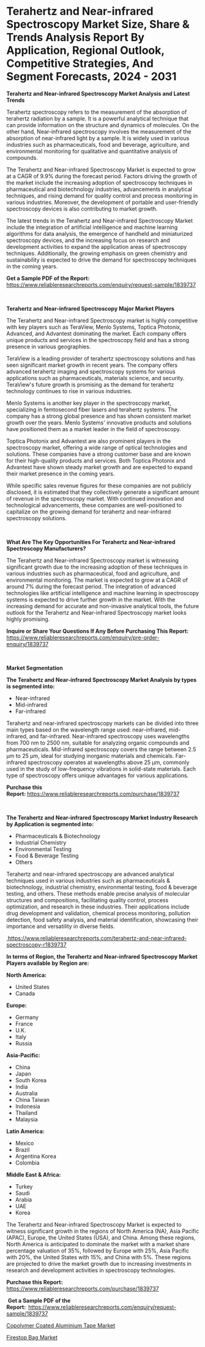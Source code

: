 <p><h1>Terahertz and Near-infrared Spectroscopy Market Size, Share & Trends Analysis Report By Application, Regional Outlook, Competitive Strategies, And Segment Forecasts, 2024 - 2031</h1></p><p><strong>Terahertz and Near-infrared Spectroscopy Market Analysis and Latest Trends</strong></p>
<p><p>Terahertz spectroscopy refers to the measurement of the absorption of terahertz radiation by a sample. It is a powerful analytical technique that can provide information on the structure and dynamics of molecules. On the other hand, Near-infrared spectroscopy involves the measurement of the absorption of near-infrared light by a sample. It is widely used in various industries such as pharmaceuticals, food and beverage, agriculture, and environmental monitoring for qualitative and quantitative analysis of compounds.</p><p>The Terahertz and Near-infrared Spectroscopy Market is expected to grow at a CAGR of 9.9% during the forecast period. Factors driving the growth of the market include the increasing adoption of spectroscopy techniques in pharmaceutical and biotechnology industries, advancements in analytical techniques, and rising demand for quality control and process monitoring in various industries. Moreover, the development of portable and user-friendly spectroscopy devices is also contributing to market growth.</p><p>The latest trends in the Terahertz and Near-infrared Spectroscopy Market include the integration of artificial intelligence and machine learning algorithms for data analysis, the emergence of handheld and miniaturized spectroscopy devices, and the increasing focus on research and development activities to expand the application areas of spectroscopy techniques. Additionally, the growing emphasis on green chemistry and sustainability is expected to drive the demand for spectroscopy techniques in the coming years.</p></p>
<p><strong>Get a Sample PDF of the Report:&nbsp;</strong> <a href="https://www.reliableresearchreports.com/enquiry/request-sample/1839737">https://www.reliableresearchreports.com/enquiry/request-sample/1839737</a></p>
<p>&nbsp;</p>
<p><strong>Terahertz and Near-infrared Spectroscopy Major Market Players</strong></p>
<p><p>The Terahertz and Near-infrared Spectroscopy market is highly competitive with key players such as TeraView, Menlo Systems, Toptica Photonix, Advanced, and Advantest dominating the market. Each company offers unique products and services in the spectroscopy field and has a strong presence in various geographies.</p><p>TeraView is a leading provider of terahertz spectroscopy solutions and has seen significant market growth in recent years. The company offers advanced terahertz imaging and spectroscopy systems for various applications such as pharmaceuticals, materials science, and security. TeraView's future growth is promising as the demand for terahertz technology continues to rise in various industries.</p><p>Menlo Systems is another key player in the spectroscopy market, specializing in femtosecond fiber lasers and terahertz systems. The company has a strong global presence and has shown consistent market growth over the years. Menlo Systems' innovative products and solutions have positioned them as a market leader in the field of spectroscopy.</p><p>Toptica Photonix and Advantest are also prominent players in the spectroscopy market, offering a wide range of optical technologies and solutions. These companies have a strong customer base and are known for their high-quality products and services. Both Toptica Photonix and Advantest have shown steady market growth and are expected to expand their market presence in the coming years.</p><p>While specific sales revenue figures for these companies are not publicly disclosed, it is estimated that they collectively generate a significant amount of revenue in the spectroscopy market. With continued innovation and technological advancements, these companies are well-positioned to capitalize on the growing demand for terahertz and near-infrared spectroscopy solutions.</p></p>
<p>&nbsp;</p>
<p><strong>What Are The Key Opportunities For Terahertz and Near-infrared Spectroscopy Manufacturers?</strong></p>
<p><p>The Terahertz and Near-infrared Spectroscopy market is witnessing significant growth due to the increasing adoption of these techniques in various industries such as pharmaceutical, food and agriculture, and environmental monitoring. The market is expected to grow at a CAGR of around 7% during the forecast period. The integration of advanced technologies like artificial intelligence and machine learning in spectroscopy systems is expected to drive further growth in the market. With the increasing demand for accurate and non-invasive analytical tools, the future outlook for the Terahertz and Near-infrared Spectroscopy market looks highly promising.</p></p>
<p><strong>Inquire or Share Your Questions If Any Before Purchasing This Report:</strong> <a href="https://www.reliableresearchreports.com/enquiry/pre-order-enquiry/1839737">https://www.reliableresearchreports.com/enquiry/pre-order-enquiry/1839737</a></p>
<p>&nbsp;</p>
<p><strong>Market Segmentation</strong></p>
<p><strong>The Terahertz and Near-infrared Spectroscopy Market Analysis by types is segmented into:</strong></p>
<p><ul><li>Near-infrared</li><li>Mid-infrared</li><li>Far-infrared</li></ul></p>
<p><p>Terahertz and near-infrared spectroscopy markets can be divided into three main types based on the wavelength range used: near-infrared, mid-infrared, and far-infrared. Near-infrared spectroscopy uses wavelengths from 700 nm to 2500 nm, suitable for analyzing organic compounds and pharmaceuticals. Mid-infrared spectroscopy covers the range between 2.5 µm to 25 µm, ideal for studying inorganic materials and chemicals. Far-infrared spectroscopy operates at wavelengths above 25 µm, commonly used in the study of low-frequency vibrations in solid-state materials. Each type of spectroscopy offers unique advantages for various applications.</p></p>
<p><strong>Purchase this Report:&nbsp;</strong><a href="https://www.reliableresearchreports.com/purchase/1839737">https://www.reliableresearchreports.com/purchase/1839737</a></p>
<p>&nbsp;</p>
<p><strong>The Terahertz and Near-infrared Spectroscopy Market Industry Research by Application is segmented into:</strong></p>
<p><ul><li>Pharmaceuticals & Biotechnology</li><li>Industrial Chemistry</li><li>Environmental Testing</li><li>Food & Beverage Testing</li><li>Others</li></ul></p>
<p><p>Terahertz and near-infrared spectroscopy are advanced analytical techniques used in various industries such as pharmaceuticals & biotechnology, industrial chemistry, environmental testing, food & beverage testing, and others. These methods enable precise analysis of molecular structures and compositions, facilitating quality control, process optimization, and research in these industries. Their applications include drug development and validation, chemical process monitoring, pollution detection, food safety analysis, and material identification, showcasing their importance and versatility in diverse fields.</p></p>
<p><a href="https://www.reliableresearchreports.com/terahertz-and-near-infrared-spectroscopy-r1839737">&nbsp;https://www.reliableresearchreports.com/terahertz-and-near-infrared-spectroscopy-r1839737</a></p>
<p><strong>In terms of Region, the Terahertz and Near-infrared Spectroscopy Market Players available by Region are:</strong></p>
<p>
    <p> <strong> North America: </strong>
        <ul>
            <li>United States</li>
            <li>Canada</li>
        </ul>
        </p> 
    <p> <strong> Europe: </strong>
        <ul>
            <li>Germany</li>
            <li>France</li>
            <li>U.K.</li>
            <li>Italy</li>
            <li>Russia</li>
        </ul>
        </p> 
    <p> <strong> Asia-Pacific: </strong>
        <ul>
            <li>China</li>
            <li>Japan</li>
            <li>South Korea</li>
            <li>India</li>
            <li>Australia</li>
            <li>China Taiwan</li>
            <li>Indonesia</li>
            <li>Thailand</li>
            <li>Malaysia</li>
        </ul>
        </p> 
    <p> <strong> Latin America: </strong>
        <ul>
            <li>Mexico</li>
            <li>Brazil</li>
            <li>Argentina Korea</li>
            <li>Colombia</li>
        </ul>
        </p> 
    <p> <strong> Middle East & Africa: </strong>
        <ul>
            <li>Turkey</li>
            <li>Saudi</li>
            <li>Arabia</li>
            <li>UAE</li>
            <li>Korea</li>
        </ul>
    </p>
    </p>
<p><p>The Terahertz and Near-infrared Spectroscopy Market is expected to witness significant growth in the regions of North America (NA), Asia Pacific (APAC), Europe, the United States (USA), and China. Among these regions, North America is anticipated to dominate the market with a market share percentage valuation of 35%, followed by Europe with 25%, Asia Pacific with 20%, the United States with 15%, and China with 5%. These regions are projected to drive the market growth due to increasing investments in research and development activities in spectroscopy technologies.</p></p>
<p><strong>Purchase this Report: </strong><a href="https://www.reliableresearchreports.com/purchase/1839737">https://www.reliableresearchreports.com/purchase/1839737</a></p>
<p>&nbsp;<strong>Get a Sample PDF of the Report:&nbsp;&nbsp;</strong><a href="https://www.reliableresearchreports.com/enquiry/request-sample/1839737">https://www.reliableresearchreports.com/enquiry/request-sample/1839737</a></p>
<p><strong></strong></p>
<p><p><a href="https://issuu.com/reportprime-2/docs/copolymer-coated-aluminium-tape-market-size-2030.p">Copolymer Coated Aluminium Tape Market</a></p><p><a href="https://cautious-neon-760.notion.site/Firestop-Bag-Market-Insights-into-Market-CAGR-Market-Trends-and-Growth-Strategies-c79c0549820547e7bd96ec244f447a10">Firestop Bag Market</a></p></p>